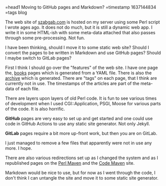 =head1 Moving to GitHub pages and Markdown?
=timestamp 1637144834
=tags blog



The web site of <a href="/">szabgab.com</a> is hosted on my server using some Perl script I wrote ages ago. It does not do much, but it is
still a dynamic web app. I write it in some HTML-ish with some meta-data attached that also passes through some pre-processing. Not fun.

I have been thinking, should I move it to some static web site? Should I convert the pages to be written in Markdown and use GitHub pages?
Should I maybe switch to GitLab pages?



First I think I should go over the "features" of the web site. I have one page the, <a href="/books.html">books</a> pages which is generated from
a YAML file. There is also the <a href="/blog.html">archive</a> which is generated. There are "tags" on each page, that I think are currently not
in use. The timestamps of the articles are part of the meta-data of each file.

There are layers upon layers of old Perl code. It is fun to see various times of development when I used CGI::Application, PSGI, Moose for various parts
of the code. It is also horrific.

<b>GitHub</b> pages are very easy to set up and get started and one could use code in GitHub Actions to use any static site generator.
Not only Jekyll.

<b>GitLab</b> pages require a bit more up-front work, but then you are on GitLab.

I just managed to remove a few files that apparently were not in use any more. I hope.

There are also various redirections set up as I changed the system and as I republished pages on the
<a href="https://perlmaven.com/">Perl Maven</a> and the <a href="https://code-maven.com/">Code Maven</a> site.

Markdown would be nice to use, but for now as I went through the code, I don't think I can untangle the site and move it to some static
site generator.

